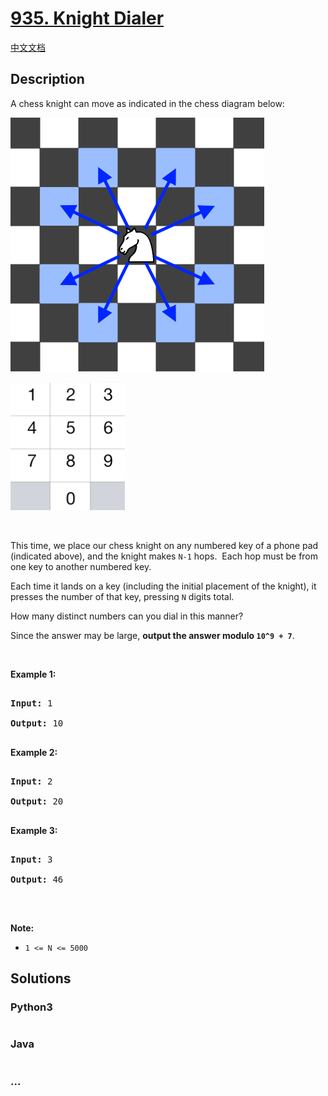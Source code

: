 # [935. Knight Dialer](https://leetcode.com/problems/knight-dialer)

[中文文档](/solution/0900-0999/0935.Knight%20Dialer/README.md)

## Description
<p>A chess knight can move as indicated in the chess diagram below:</p>



![](./images/knight.png) 

![](./images/keypad.png)

<p>&nbsp;</p>



<p>This time, we place our chess knight on any numbered key of a phone pad (indicated above), and the knight makes <code>N-1</code> hops.&nbsp; Each hop must be from one key to another numbered key.</p>



<p>Each time it lands on a key (including the initial placement of the knight), it presses the number of that key, pressing <code>N</code> digits total.</p>



<p>How many distinct numbers can you dial in this manner?</p>



<p>Since the answer may be large, <strong>output the answer&nbsp;modulo <code>10^9 + 7</code></strong>.</p>



<p>&nbsp;</p>



<ul>

</ul>



<div>

<p><strong>Example 1:</strong></p>



<pre>

<strong>Input: </strong><span id="example-input-1-1">1</span>

<strong>Output: </strong><span id="example-output-1">10</span>

</pre>



<div>

<p><strong>Example 2:</strong></p>



<pre>

<strong>Input: </strong><span id="example-input-2-1">2</span>

<strong>Output: </strong><span id="example-output-2">20</span>

</pre>



<div>

<p><strong>Example 3:</strong></p>



<pre>

<strong>Input: </strong><span id="example-input-3-1">3</span>

<strong>Output: </strong><span id="example-output-3">46</span>

</pre>



<p>&nbsp;</p>



<p><strong>Note:</strong></p>



<ul>
	<li><code>1 &lt;= N &lt;= 5000</code></li>
</ul>

</div>

</div>

</div>




## Solutions


<!-- tabs:start -->

### **Python3**

```python

```

### **Java**

```java

```

### **...**
```

```

<!-- tabs:end -->
